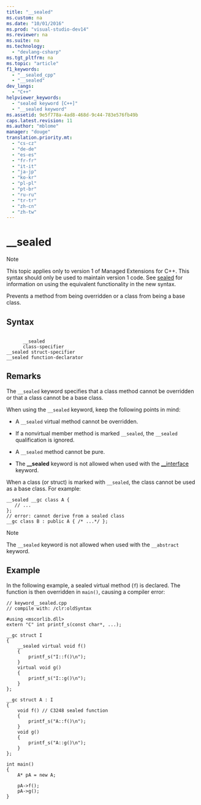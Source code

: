 ```yaml
---
title: "__sealed"
ms.custom: na
ms.date: "10/01/2016"
ms.prod: "visual-studio-dev14"
ms.reviewer: na
ms.suite: na
ms.technology: 
  - "devlang-csharp"
ms.tgt_pltfrm: na
ms.topic: "article"
f1_keywords: 
  - "__sealed_cpp"
  - "__sealed"
dev_langs: 
  - "C++"
helpviewer_keywords: 
  - "sealed keyword [C++]"
  - "__sealed keyword"
ms.assetid: 9e5f778a-4ad8-468d-9c44-783e576fb49b
caps.latest.revision: 11
ms.author: "mblome"
manager: "douge"
translation.priority.mt: 
  - "cs-cz"
  - "de-de"
  - "es-es"
  - "fr-fr"
  - "it-it"
  - "ja-jp"
  - "ko-kr"
  - "pl-pl"
  - "pt-br"
  - "ru-ru"
  - "tr-tr"
  - "zh-cn"
  - "zh-tw"
---
```

# __sealed
> [!NOTE]
>  This topic applies only to version 1 of Managed Extensions for C++. This syntax should only be used to maintain version 1 code. See [sealed](../Topic/sealed%20%20\(C++%20Component%20Extensions\).md) for information on using the equivalent functionality in the new syntax.  
  
 Prevents a method from being overridden or a class from being a base class.  
  
## Syntax  
  
```  
  
      __sealed   
      class-specifier  
__sealed struct-specifier  
__sealed function-declarator  
```  
  
## Remarks  
 The `__sealed` keyword specifies that a class method cannot be overridden or that a class cannot be a base class.  
  
 When using the `__sealed` keyword, keep the following points in mind:  
  
-   A `__sealed` virtual method cannot be overridden.  
  
-   If a nonvirtual member method is marked `__sealed`, the `__sealed` qualification is ignored.  
  
-   A `__sealed` method cannot be pure.  
  
-   The **__sealed** keyword is not allowed when used with the [__interface](../Topic/__interface.md) keyword.  
  
 When a class (or struct) is marked with `__sealed`, the class cannot be used as a base class. For example:  
  
```  
__sealed __gc class A {  
   // ...  
};  
// error: cannot derive from a sealed class  
__gc class B : public A { /* ...*/ };  
```  
  
> [!NOTE]
>  The `__sealed` keyword is not allowed when used with the `__abstract` keyword.  
  
## Example  
 In the following example, a sealed virtual method (`f`) is declared. The function is then overridden in `main()`, causing a compiler error:  
  
```  
// keyword__sealed.cpp  
// compile with: /clr:oldSyntax  
  
#using <mscorlib.dll>  
extern "C" int printf_s(const char*, ...);  
  
__gc struct I  
{  
    __sealed virtual void f()  
    {   
        printf_s("I::f()\n");   
    }  
    virtual void g()  
    {  
        printf_s("I::g()\n");  
    }  
};  
  
__gc struct A : I   
{  
    void f() // C3248 sealed function  
    {   
        printf_s("A::f()\n");   
    }     
    void g()  
    {  
        printf_s("A::g()\n");  
    }  
};  
  
int main()  
{  
    A* pA = new A;  
  
    pA->f();  
    pA->g();  
}  
```